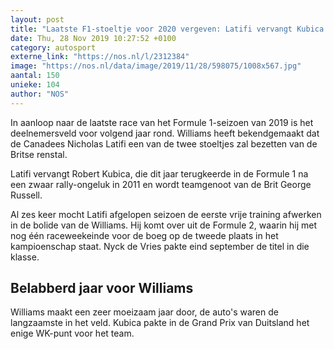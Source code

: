 ```yaml
---
layout: post
title: "Laatste F1-stoeltje voor 2020 vergeven: Latifi vervangt Kubica bij Williams"
date: Thu, 28 Nov 2019 10:27:52 +0100
category: autosport
externe_link: "https://nos.nl/l/2312384"
image: "https://nos.nl/data/image/2019/11/28/598075/1008x567.jpg"
aantal: 150
unieke: 104
author: "NOS"
---
```


<p>In aanloop naar de laatste race van het Formule 1-seizoen van 2019 is het deelnemersveld voor volgend jaar rond. Williams heeft bekendgemaakt dat de Canadees Nicholas Latifi een van de twee stoeltjes zal bezetten van de Britse renstal.</p>
<p>Latifi vervangt Robert Kubica, die dit jaar terugkeerde in de Formule 1 na een zwaar rally-ongeluk in 2011 en wordt teamgenoot van de Brit George Russell.</p>
<p>Al zes keer mocht Latifi afgelopen seizoen de eerste vrije training afwerken in de bolide van de Williams. Hij komt over uit de Formule 2, waarin hij met nog één raceweekeinde voor de boeg op de tweede plaats in het kampioenschap staat. Nyck de Vries pakte eind september de titel in die klasse.</p>
<h2>Belabberd jaar voor Williams</h2>
<p>Williams maakt een zeer moeizaam jaar door, de auto's waren de langzaamste in het veld. Kubica pakte in de Grand Prix van Duitsland het enige WK-punt voor het team.</p>
